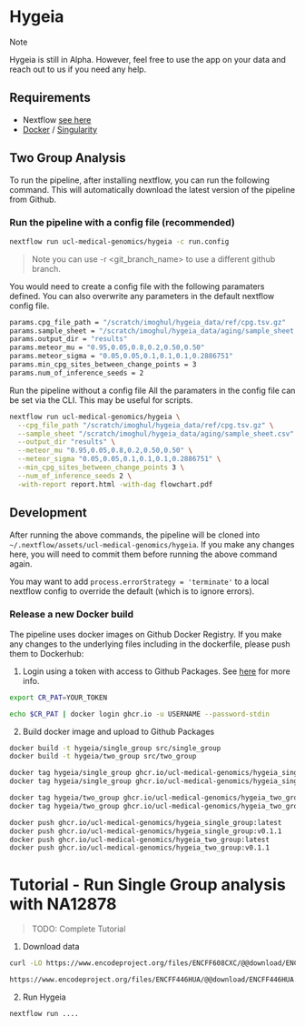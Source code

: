# Hygeia

> [!note]
>
> Hygeia is still in Alpha. However, feel free to use the app on your data and
> reach out to us if you need any help.
>

## Requirements

* Nextflow [see here](https://www.nextflow.io/docs/latest/getstarted.html)
* [Docker](https://www.docker.com/) / [Singularity](https://docs.sylabs.io/guides/3.7/user-guide/)

## Two Group Analysis

To run the pipeline, after installing nextflow, you can run the following command. This will automatically download the latest version of the pipeline from Github.

### Run the pipeline with a config file (recommended)

```bash
nextflow run ucl-medical-genomics/hygeia -c run.config
```

> Note you can use -r <git_branch_name> to use a different github branch.

You would need to create a config file with the following paramaters defined. You can also overwrite any parameters in the default nextflow config file.

```bash
params.cpg_file_path = "/scratch/imoghul/hygeia_data/ref/cpg.tsv.gz"
params.sample_sheet = "/scratch/imoghul/hygeia_data/aging/sample_sheet.csv"
params.output_dir = "results"
params.meteor_mu = "0.95,0.05,0.8,0.2,0.50,0.50"
params.meteor_sigma = "0.05,0.05,0.1,0.1,0.1,0.2886751"
params.min_cpg_sites_between_change_points = 3
params.num_of_inference_seeds = 2
```

Run the pipeline without a config file
All the paramaters in the config file can be set via the CLI. This may be useful for scripts.

```bash
nextflow run ucl-medical-genomics/hygeia \
  --cpg_file_path "/scratch/imoghul/hygeia_data/ref/cpg.tsv.gz" \
  --sample_sheet "/scratch/imoghul/hygeia_data/aging/sample_sheet.csv" \
  --output_dir "results" \
  --meteor_mu "0.95,0.05,0.8,0.2,0.50,0.50" \
  --meteor_sigma "0.05,0.05,0.1,0.1,0.1,0.2886751" \
  --min_cpg_sites_between_change_points 3 \
  --num_of_inference_seeds 2 \
  -with-report report.html -with-dag flowchart.pdf
```

## Development

After running the above commands, the pipeline will be cloned into `~/.nextflow/assets/ucl-medical-genomics/hygeia`. If you make any changes here, you will need to commit them before running the above command again.

You may want to add `process.errorStrategy = 'terminate'` to a local nextflow config to override the default (which is to ignore errors).

### Release a new Docker build

The pipeline uses docker images on Github Docker Registry. If you make any changes to the underlying files including in the dockerfile, please push them to Dockerhub:

1. Login using a token with access to Github Packages. See [here](https://docs.github.com/en/packages/working-with-a-github-packages-registry/working-with-the-container-registry) for more info.

```bash
export CR_PAT=YOUR_TOKEN

echo $CR_PAT | docker login ghcr.io -u USERNAME --password-stdin
```

2. Build docker image and upload to Github Packages

```bash
docker build -t hygeia/single_group src/single_group
docker build -t hygeia/two_group src/two_group

docker tag hygeia/single_group ghcr.io/ucl-medical-genomics/hygeia_single_group:v0.1.1
docker tag hygeia/single_group ghcr.io/ucl-medical-genomics/hygeia_single_group:latest

docker tag hygeia/two_group ghcr.io/ucl-medical-genomics/hygeia_two_group:v0.1.1
docker tag hygeia/two_group ghcr.io/ucl-medical-genomics/hygeia_two_group:latest

docker push ghcr.io/ucl-medical-genomics/hygeia_single_group:latest
docker push ghcr.io/ucl-medical-genomics/hygeia_single_group:v0.1.1
docker push ghcr.io/ucl-medical-genomics/hygeia_two_group:latest
docker push ghcr.io/ucl-medical-genomics/hygeia_two_group:v0.1.1
```

# Tutorial - Run Single Group analysis with NA12878

> TODO: Complete Tutorial

1. Download data

```bash
curl -LO https://www.encodeproject.org/files/ENCFF608CXC/@@download/ENCFF608CXC.bigWig

https://www.encodeproject.org/files/ENCFF446HUA/@@download/ENCFF446HUA.bed.gz
```

2. Run Hygeia

```bash
nextflow run ....

```


